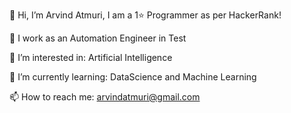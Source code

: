 👋 Hi, I’m Arvind Atmuri, I am a 1⭐ Programmer as per HackerRank!

🏢 I work as an Automation Engineer in Test

👀 I’m interested in: Artificial Intelligence

🌱 I’m currently learning: DataScience and Machine Learning

📫 How to reach me: arvindatmuri@gmail.com

<!---
arvindatmuri/arvindatmuri is a ✨ special ✨ repository because its `README.md` (this file) appears on your GitHub profile.
You can click the Preview link to take a look at your changes.
--->
